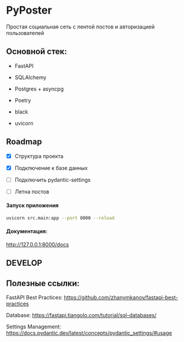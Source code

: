 # PyPoster

Простая социальная сеть с лентой постов и авторизацией пользователей

## Основной стек:

- FastAPI
- SQLAlchemy
- Postgres + asyncpg

- Poetry
- black
- uvicorn


## Roadmap
- [x] Структура проекта
- [x] Подключение к базе данных
- [ ] Подключить pydantic-settings
- [ ] Летна постов



#### Запуск приложения
```bash
uvicorn src.main:app --port 8000 --reload
```

#### Документация:
http://127.0.0.1:8000/docs


## DEVELOP




## Полезные ссылки:
FastAPI Best Practices:
https://github.com/zhanymkanov/fastapi-best-practices

Database:
https://fastapi.tiangolo.com/tutorial/sql-databases/

Settings Management:
https://docs.pydantic.dev/latest/concepts/pydantic_settings/#usage